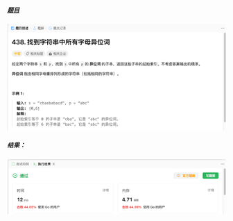 ##### [题目](https://leetcode.cn/problems/find-all-anagrams-in-a-string/?envType=study-plan-v2&envId=top-100-liked)
![pic](img.png)
##### 结果：
![pic](result.png)